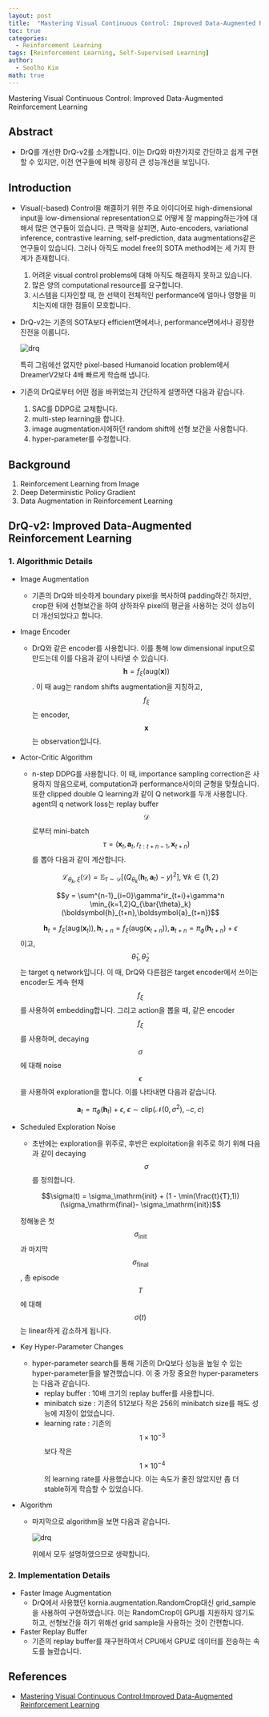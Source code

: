 ```yaml
---
layout: post
title:  "Mastering Visual Continuous Control: Improved Data-Augmented Reinforcement Learning 논문 리뷰 및 설명"
toc: true
categories: 
  - Reinforcement Learning 
tags: [Reinforcement Learning, Self-Supervised Learning]
author:
  - Seolho Kim
math: true
---
```

Mastering Visual Continuous Control:
Improved Data-Augmented Reinforcement Learning

## Abstract
- DrQ를 개선한 DrQ-v2를 소개합니다. 이는 DrQ와 마찬가지로 간단하고 쉽게 구현할 수 있지만, 이전 연구들에 비해 굉장히 큰 성능개선을 보입니다.

## Introduction
- Visual(-based) Control을 해결하기 위한 주요 아이디어로 high-dimensional input을 low-dimensional representation으로 어떻게 잘 mapping하는가에 대해서 많은 연구들이 있습니다. 큰 맥락을 살피면, Auto-encoders, variational inference, contrastive learning, self-prediction, data augmentations같은 연구들이 있습니다. 그러나 아직도 model free의 SOTA method에는 세 가지 한계가 존재합니다.
  1. 어려운 visual control problems에 대해 아직도 해결하지 못하고 있습니다.
  2. 많은 양의 computational resource를 요구합니다.
  3. 시스템을 디자인할 때, 한 선택이 전체적인 performance에 얼마나 영향을 미치는지에 대한 점들이 모호합니다.
- DrQ-v2는 기존의 SOTA보다 efficient면에서나, performance면에서나 굉장한 진전을 이룹니다.

  ![drq](/assets/img/drq_2_0.PNG)

  특히 그림에선 없지만 pixel-based Humanoid location problem에서 DreamerV2보다 4배 빠르게 학습해 냅니다. 

- 기존의 DrQ로부터 어떤 점을 바뀌었는지 간단하게 설명하면 다음과 같습니다.
  1. SAC를 DDPG로 교체합니다.
  2. multi-step learning을 합니다.
  3. image augmentation시에하던 random shift에 선형 보간을 사용합니다.
  4. hyper-parameter를 수정합니다.
## Background
1. Reinforcement Learning from Image
2. Deep Deterministic Policy Gradient
3. Data Augmentation in Reinforcement Learning

## DrQ-v2: Improved Data-Augmented Reinforcement Learning

### 1. Algorithmic Details
- Image Augmentation
  - 기존의 DrQ와 비슷하게 boundary pixel을 복사하여 padding하긴 하지만, crop한 뒤에 선형보간을 하여 상하좌우 pixel의 평균을 사용하는 것이 성능이 더 개선되었다고 합니다.
- Image Encoder
  - DrQ와 같은 encoder를 사용합니다. 이를 통해 low dimensional input으로 만드는데 이를 다음과 같이 나타낼 수 있습니다. $$\boldsymbol{h} = f_\xi(\mathrm{aug}(\boldsymbol{x}))$$. 이 때 aug는 random shifts augmentation을 지칭하고, $$f_\xi$$는 encoder, $$\boldsymbol{x}$$는 observation입니다.
- Actor-Critic Algorithm
  - n-step DDPG를 사용합니다. 이 때, importance sampling correction은 사용하지 않음으로써, computation과 performance사이의 균형을 맞췄습니다. 또한 clipped double Q learning과 같이 Q network를 두개 사용합니다. agent의 q network loss는 replay buffer $$\mathcal{D}$$로부터 mini-batch $$\tau = (\boldsymbol{x}_t,\boldsymbol{a}_t,r_{t:t+n-1},\boldsymbol{x}_{t+n})$$를 뽑아 다음과 같이 계산합니다.

  $$\mathcal{L}_{\theta_k,\xi}(\mathcal{D}) = \mathbb{E}_{\tau \sim \mathcal{D}}[(Q_{\theta_k}(\boldsymbol{h}_t,\boldsymbol{a}_t)-y)^2], \ \forall k\in \{ 1,2\}$$

  $$y = \sum^{n-1}_{i=0}\gamma^ir_{t+i}+\gamma^n \min_{k=1,2}Q_{\bar{\theta}_k}(\boldsymbol{h}_{t+n},\boldsymbol{a}_{t+n})$$

  $$\boldsymbol{h}_t = f_\xi(\mathrm{aug}(\boldsymbol{x}_t)), \boldsymbol{h}_{t+n} = f_\xi(\mathrm{aug}(\boldsymbol{x}_{t+n})), \boldsymbol{a}_{t+n} = \pi_\phi(\boldsymbol{h}_{t+n})+\epsilon$$ 이고, $$\bar{\theta}_1,\bar{\theta}_2$$는 target q network입니다. 이 때, DrQ와 다른점은 target encoder에서 쓰이는 encoder도 계속 현재 $$f_\xi$$를 사용하여 embedding합니다. 그리고 action을 뽑을 때, 같은 encoder $$f_\xi$$를 사용하며, decaying $$\sigma$$에 대해 noise $$\epsilon$$을 사용하여 exploration을 합니다. 이를 나타내면 다음과 같습니다. 

  $$\boldsymbol{a}_t = \pi_\phi(\boldsymbol{h}_t) + \epsilon, \ \epsilon \sim \mathrm{clip}(\mathcal{N}(0,\sigma^2),-c,c)$$

- Scheduled Exploration Noise
  - 초반에는 exploration을 위주로, 후반은 exploitation을 위주로 하기 위해 다음과 같이 decaying $$\sigma$$를 정의합니다.

  $$\sigma(t) = \sigma_\mathrm{init} + (1 - \min(\frac{t}{T},1))(\sigma_\mathrm{final}- \sigma_\mathrm{init})$$
            
  정해놓은 첫 $$\sigma_{\mathrm{init}}$$과 마지막 $$\sigma_{\mathrm{final}}$$, 총 episode $$T$$에 대해 $$\sigma(t)$$는 linear하게 감소하게 됩니다.
            
- Key Hyper-Parameter Changes
  - hyper-parameter search를 통해 기존의 DrQ보다 성능을 높일 수 있는 hyper-parameter들을 발견했습니다. 이 중 가장 중요한 hyper-parameters는 다음과 같습니다.
    - replay buffer : 10배 크기의 replay buffer를 사용합니다.
    - minibatch size : 기존의 512보다 작은 256의 minibatch size를 해도 성능에 지장이 없었습니다.
    - learning rate : 기존의 $$1\times 10^{-3}$$보다 작은 $$1\times 10^{-4}$$의 learning rate를 사용했습니다. 이는 속도가 줄진 않았지만 좀 더 stable하게 학습할 수 있었습니다.
- Algorithm
  - 마지막으로 algorithm을 보면 다음과 같습니다.

    ![drq](/assets/img/drq_2_1.PNG)

    위에서 모두 설명하였으므로 생략합니다.

### 2. Implementation Details
- Faster Image Augmentation
  - DrQ에서 사용했던 kornia.augmentation.RandomCrop대신 grid_sample을 사용하여 구현하였습니다. 이는 RandomCrop이 GPU를 지원하지 않기도 하고, 선형보간을 하기 위해선 grid sample을 사용하는 것이 간편합니다.
- Faster Replay Buffer
  - 기존의 replay buffer를 재구현하여서 CPU에서 GPU로 데이터를 전송하는 속도를 늘렸습니다.

## References
- [Mastering Visual Continuous Control:Improved Data-Augmented Reinforcement Learning](https://arxiv.org/abs/2107.09645)
